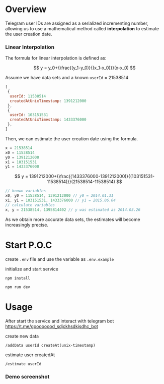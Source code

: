 # Overview

Telegram user IDs are assigned as a serialized incrementing number, allowing us to use a mathematical method called **interpolation** to estimate the user creation date.

### **Linear Interpolation**

The formula for linear interpolation is defined as:

$$
y = y_0+{\frac{(y_1-y_0)}{(x_1-x_0)}}(x-x_0)
$$

Assume we have  data sets and a known `userId` = 21538514

```jsx
[
 {
  userId: 11538514
  createdAtUnixTimestamp: 1391212000
 },
 {
  userId: 103151531
  createdAtUnixTimestamp: 1433376000
 },
]
```

Then, we can estimate the user creation date using the formula.

```jsx
x = 21538514
x0 = 11538514
y0 = 1391212000
x1 = 103151531
y1 = 1433376000
```

$$
y = 1391212000+{\frac{(1433376000-1391212000)}{(103151531-11538514)}}(21538514-11538514)
$$

```jsx
// known variables
x0, y0 = 11538514, 1391212000 // y0 = 2014.01.31
x1, y1 = 103151531, 1433376000 // y1 = 2015.06.04
// calculate variables
x, y = 21538514, 1395814402 // y was estimated as 2014.03.26
```

As we obtain more accurate data sets, the estimates will become increasingly precise.

# **Start P.O.C**

create `.env` file and use the variable as `.env.example`



initialize and start service

```
npm install

npm run dev

```

# Usage

After start the service and interact with telegram bot https://t.me/goooooood_sdjckhsdkjsdhc_bot 

create new data

```
/addData userId createAt(unix-timestamp)

```

estimate user createdAt

```
/estimate userId

```

### Demo screenshot